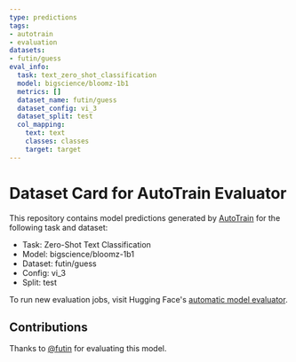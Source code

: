 ```yaml
---
type: predictions
tags:
- autotrain
- evaluation
datasets:
- futin/guess
eval_info:
  task: text_zero_shot_classification
  model: bigscience/bloomz-1b1
  metrics: []
  dataset_name: futin/guess
  dataset_config: vi_3
  dataset_split: test
  col_mapping:
    text: text
    classes: classes
    target: target
---
```

# Dataset Card for AutoTrain Evaluator

This repository contains model predictions generated by [AutoTrain](https://huggingface.co/autotrain) for the following task and dataset:

* Task: Zero-Shot Text Classification
* Model: bigscience/bloomz-1b1
* Dataset: futin/guess
* Config: vi_3
* Split: test

To run new evaluation jobs, visit Hugging Face's [automatic model evaluator](https://huggingface.co/spaces/autoevaluate/model-evaluator).

## Contributions

Thanks to [@futin](https://huggingface.co/futin) for evaluating this model.